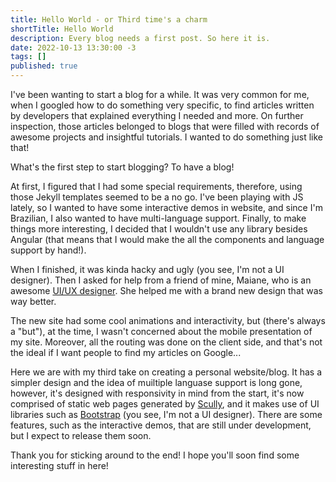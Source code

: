 ```yaml
---
title: Hello World - or Third time's a charm
shortTitle: Hello World
description: Every blog needs a first post. So here it is.
date: 2022-10-13 13:30:00 -3
tags: []
published: true
---
```


I've been wanting to start a blog for a while. It was very common for me, when I googled how to do something very specific, to find articles written by developers that explained everything I needed and more. On further inspection, those articles belonged to blogs that were filled with records of awesome projects and insightful tutorials. I wanted to do something just like that!

What's the first step to start blogging? To have a blog!

At first, I figured that I had some special requirements, therefore, using those Jekyll templates seemed to be a no go. I've been playing with JS lately, so I wanted to have some interactive demos in website, and since I'm Brazilian, I also wanted to have multi-language support. Finally, to make things more interesting, I decided that I wouldn't use any library besides Angular (that means that I would make the all the components and language support by hand!).

When I finished, it was kinda hacky and ugly (you see, I'm not a UI designer). Then I asked for help from a friend of mine, Maiane, who is an awesome [UI/UX designer](https://www.maiane.com.br). She helped me with a brand new design that was way better.

The new site had some cool animations and interactivity, but (there's always a "but"), at the time, I wasn't concerned about the mobile presentation of my site. Moreover, all the routing was done on the client side, and that's not the ideal if I want people to find my articles on Google...

Here we are with my third take on creating a personal website/blog. It has a simpler design and the idea of muiltiple languase support is long gone, however, it's designed with responsivity in mind from the start, it's now comprised of static web pages generated by [Scully](https://scully.io/), and it makes use of UI libraries such as [Bootstrap](https://ng-bootstrap.github.io/) (you see, I'm not a UI designer). There are some features, such as the interactive demos, that are still under development, but I expect to release them soon.

Thank you for sticking around to the end! I hope you'll soon find some interesting stuff in here!